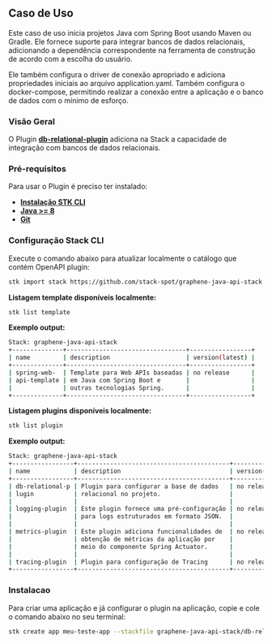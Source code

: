 ## **Caso de Uso**
Este caso de uso inicia projetos Java com Spring Boot usando Maven ou Gradle. Ele fornece suporte para integrar bancos de dados relacionais, adicionando a dependência correspondente na ferramenta de construção de acordo com a escolha do usuário.

Ele também configura o driver de conexão apropriado e adiciona propriedades iniciais ao arquivo application.yaml. Também configura o docker-compose, permitindo realizar a conexão entre a aplicação e o banco de dados com o mínimo de esforço.

### **Visão Geral**
O Plugin [**db-relational-plugin**](https://github.com/stack-spot/graphene-java-api-stack/tree/main/db-relational-plugin) adiciona na Stack a capacidade de integração com bancos de dados relacionais.

### **Pré-requisitos**
Para usar o Plugin é preciso ter instalado:

- [**Instalação STK CLI**](https://stackspot.com/login?route=/download/cli)
- [**Java >= 8**](https://openjdk.org/)
- [**Git**](https://git-scm.com/)

### Configuração Stack CLI
Execute o comando abaixo para atualizar localmente o catálogo que contém OpenAPI plugin:
```bash
stk import stack https://github.com/stack-spot/graphene-java-api-stack
```

**Listagem template disponíveis localmente:**
```bash
stk list template
```

**Exemplo output:**
```bash
Stack: graphene-java-api-stack
+--------------+---------------------------------+-----------------+
| name         | description                     | version(latest) |
+--------------+---------------------------------+-----------------+
| spring-web-  | Template para Web APIs baseadas | no release      |
| api-template | em Java com Spring Boot e       |                 |
|              | outras tecnologias Spring.      |                 |
+--------------+---------------------------------+-----------------+
```

**Listagem plugins disponíveis localmente:**
```bash
stk list plugin
```

**Exemplo output:**
```bash
Stack: graphene-java-api-stack
+-----------------+------------------------------------------+-----------------+
| name            | description                              | version(latest) |
+-----------------+------------------------------------------+-----------------+
| db-relational-p | Plugin para configurar a base de dados   | no release      |
| lugin           | relacional no projeto.                   |                 |
|                 |                                          |                 |
| logging-plugin  | Este plugin fornece uma pré-configuração | no release      |
|                 | para logs estruturados em formato JSON.  |                 |
|                 |                                          |                 |
| metrics-plugin  | Este plugin adiciona funcionalidades de  | no release      |
|                 | obtenção de métricas da aplicação por    |                 |
|                 | meio do componente Spring Actuator.      |                 |
|                 |                                          |                 |
| tracing-plugin  | Plugin para configuração de Tracing      | no release      |
+-----------------+------------------------------------------+-----------------+

```

### Instalacao
Para criar uma aplicação e já configurar o plugin na aplicação, copie e cole o comando abaixo no seu terminal:
```bash
stk create app meu-teste-app --stackfile graphene-java-api-stack/db-relational
```